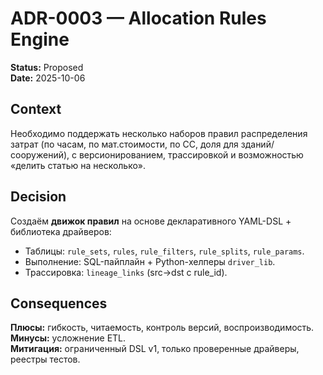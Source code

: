 # ADR-0003 — Allocation Rules Engine

**Status:** Proposed  
**Date:** 2025-10-06

## Context
Необходимо поддержать несколько наборов правил распределения затрат (по часам, по мат.стоимости, по CC, доля для зданий/сооружений), с версионированием, трассировкой и возможностью «делить статью на несколько».

## Decision
Создаём **движок правил** на основе декларативного YAML-DSL + библиотека драйверов:
- Таблицы: `rule_sets`, `rules`, `rule_filters`, `rule_splits`, `rule_params`.  
- Выполнение: SQL-пайплайн + Python-хелперы `driver_lib`.  
- Трассировка: `lineage_links` (src→dst с rule_id).

## Consequences
**Плюсы:** гибкость, читаемость, контроль версий, воспроизводимость.  
**Минусы:** усложнение ETL.  
**Митигация:** ограниченный DSL v1, только проверенные драйверы, реестры тестов.

